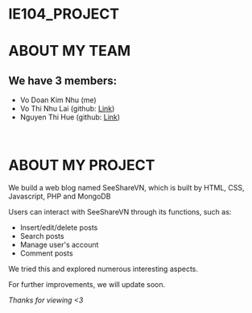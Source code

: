 # IE104_PROJECT
<h1>ABOUT MY TEAM</h1>
    <h2>We have 3 members:</h2>
    <ul>
        <li>Vo Doan Kim Nhu (me)</li>
        <li>Vo Thi Nhu Lai (github: <a href="https://github.com/LaiVoJM">Link</a>)</li>
        <li>Nguyen Thi Hue (github: <a href="https://github.com/19521558">Link</a>)</li>
    </ul>
    <br>
    <h1>ABOUT MY PROJECT</h1>
    <p>We build a web blog named SeeShareVN, which is built by HTML, CSS, Javascript, PHP and MongoDB</p>
    <p>Users can interact with SeeShareVN through its functions, such as:</p>
    <ul>
        <li>Insert/edit/delete posts</li>
        <li>Search posts</li>
        <li>Manage user's account</li>
        <li>Comment posts</li>
    </ul>
    <p>We tried this and explored numerous interesting aspects.</p>
    <p>For further improvements, we will update soon.</p>
    <i>Thanks for viewing <3</i>
